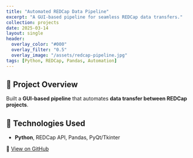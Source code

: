 ```yaml
---
title: "Automated REDCap Data Pipeline"
excerpt: "A GUI-based pipeline for seamless REDCap data transfers."
collection: projects
date: 2025-03-14
layout: single
header:
  overlay_color: "#000"
  overlay_filter: "0.5"
  overlay_image: "/assets/redcap-pipeline.jpg"
tags: [Python, REDCap, Pandas, Automation]
---
```


## 🔹 Project Overview
Built a **GUI-based pipeline** that automates **data transfer between REDCap projects**.

## 🔧 Technologies Used
- **Python**, REDCap API, Pandas, PyQt/Tkinter

📂 [View on GitHub](https://github.com/neall-struwig/redcap_data_pipeline)
